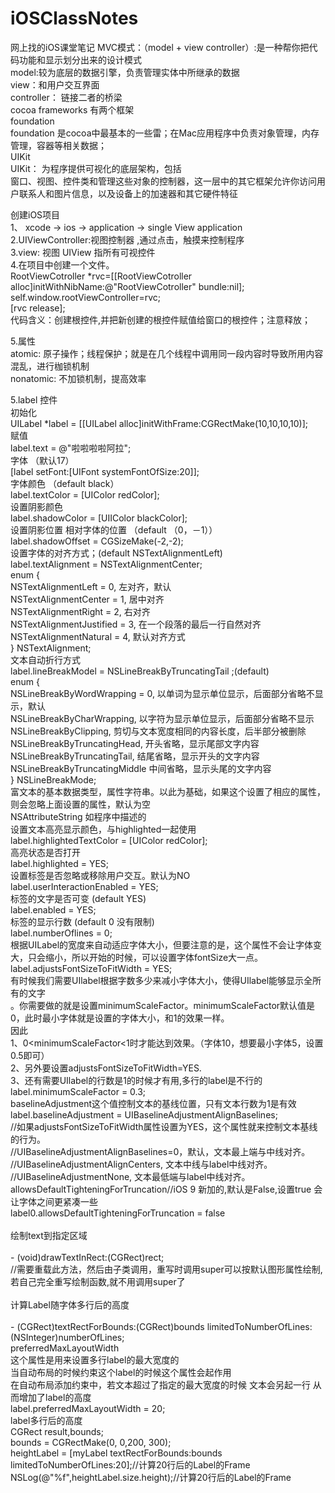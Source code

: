 # iOSClassNotes
网上找的iOS课堂笔记
MVC模式：（model + view controller）:是一种帮你把代码功能和显示划分出来的设计模式</br>
model:较为底层的数据引擎，负责管理实体中所继承的数据</br>
view：和用户交互界面</br>
controller： 链接二者的桥梁</br>
cocoa  frameworks 有两个框架</br>
foundation</br>
foundation 是cocoa中最基本的一些雷；在Mac应用程序中负责对象管理，内存管理，容器等相关数据；</br>
UIKit</br>
UIKit： 为程序提供可视化的底层架构，包括</br> 窗口、视图、控件类和管理这些对象的控制器，这一层中的其它框架允许你访问用户联系人和图片信息，以及设备上的加速器和其它硬件特征</br>

创建iOS项目</br>
1、 xcode -> ios -> application -> single View application</br>
2.UIViewController:视图控制器 ,通过点击，触摸来控制程序</br>
3.view: 视图 UIView 指所有可视控件</br>
4.在项目中创建一个文件。</br>
RootViewCotroller *rvc=[[RootViewCotroller alloc]initWithNibName:@"RootViewCotroller" bundle:nil];  </br>
self.window.rootViewController=rvc;  </br>
[rvc release];  </br>
代码含义：创建根控件,并把新创建的根控件赋值给窗口的根控件；注意释放；</br>

5.属性</br>
atomic: 原子操作；线程保护；就是在几个线程中调用同一段内容时导致所用内容混乱，进行枷锁机制</br>
nonatomic: 不加锁机制，提高效率</br>

5.label 控件</br>
初始化</br>
UILabel *label = [[UILabel alloc]initWithFrame:CGRectMake(10,10,10,10)];</br>
赋值</br>
label.text = @"啦啦啦啦阿拉";</br>
字体 （默认17）</br>
[label setFont:[UIFont systemFontOfSize:20]];</br>
字体颜色 （default black）</br>
label.textColor = [UIColor redColor];</br>
设置阴影颜色</br>
label.shadowColor = [UIIColor blackColor];</br>
设置阴影位置 相对字体的位置 （default （0，－1））</br>
label.shadowOffset = CGSizeMake(-2,-2);</br>
设置字体的对齐方式；(default NSTextAlignmentLeft)</br>
label.textAlignment = NSTextAlignmentCenter;</br>
   enum {</br>
       NSTextAlignmentLeft      = 0,  左对齐，默认</br>
        NSTextAlignmentCenter    = 1,  居中对齐</br>
        NSTextAlignmentRight     = 2,  右对齐</br>
        NSTextAlignmentJustified = 3,  在一个段落的最后一行自然对齐</br>
        NSTextAlignmentNatural   = 4,  默认对齐方式</br>
    } NSTextAlignment;</br>
文本自动折行方式 </br>
label.lineBreakModel = NSLineBreakByTruncatingTail ;(default)</br>
    enum {</br>
       NSLineBreakByWordWrapping = 0,  以单词为显示单位显示，后面部分省略不显示，默认</br>
       NSLineBreakByCharWrapping,      以字符为显示单位显示，后面部分省略不显示</br>
        NSLineBreakByClipping,          剪切与文本宽度相同的内容长度，后半部分被删除</br>
        NSLineBreakByTruncatingHead,    开头省略，显示尾部文字内容</br>
        NSLineBreakByTruncatingTail,    结尾省略，显示开头的文字内容</br>
        NSLineBreakByTruncatingMiddle   中间省略，显示头尾的文字内容</br>
    } NSLineBreakMode;</br>
富文本的基本数据类型，属性字符串。以此为基础，如果这个设置了相应的属性，则会忽略上面设置的属性，默认为空</br>
NSAttributeString 如程序中描述的</br>
设置文本高亮显示颜色，与highlighted一起使用</br>
label.highlightedTextColor = [UIColor redColor];</br>
高亮状态是否打开</br>
label.highlighted = YES;</br>
设置标签是否忽略或移除用户交互。默认为NO </br> 
label.userInteractionEnabled = YES;</br>
标签的文字是否可变 (default  YES)</br>
label.enabled = YES;</br>
标签的显示行数 (default 0 没有限制)</br>
label.numberOflines = 0;</br>
根据UILabel的宽度来自动适应字体大小，但要注意的是，这个属性不会让字体变大，只会缩小，所以开始的时候，可以设置字体fontSize大一点。
label.adjustsFontSizeToFitWidth = YES;</br>
有时候我们需要UIlabel根据字数多少来减小字体大小，使得UIlabel能够显示全所有的文字</br>。你需要做的就是设置minimumScaleFactor。minimumScaleFactor默认值是0，此时最小字体就是设置的字体大小，和1的效果一样。</br>
因此 </br>
1、0<minimumScaleFactor<1时才能达到效果。（字体10，想要最小字体5，设置0.5即可）</br>
2、另外要设置adjustsFontSizeToFitWidth=YES.</br>
3、还有需要UIlabel的行数是1的时候才有用,多行的label是不行的</br>
 label.minimumScaleFactor = 0.3;</br>
baselineAdjustment这个值控制文本的基线位置，只有文本行数为1是有效</br>
label.baselineAdjustment = UIBaselineAdjustmentAlignBaselines;</br>
//如果adjustsFontSizeToFitWidth属性设置为YES，这个属性就来控制文本基线的行为。</br>
//UIBaselineAdjustmentAlignBaselines=0，默认，文本最上端与中线对齐。</br>
//UIBaselineAdjustmentAlignCenters,   文本中线与label中线对齐。</br>
//UIBaselineAdjustmentNone,  文本最低端与label中线对齐。</br>
allowsDefaultTighteningForTruncation//iOS 9 新加的,默认是False,设置true  会让字体之间更紧凑一些</br>
label0.allowsDefaultTighteningForTruncation = false</br>
<br>绘制text到指定区域</br>
<br>- (void)drawTextInRect:(CGRect)rect;</br>
//需要重载此方法，然后由子类调用，重写时调用super可以按默认图形属性绘制,若自己完全重写绘制函数,就不用调用super了</br>
<br>计算Label随字体多行后的高度</br>
<br>- (CGRect)textRectForBounds:(CGRect)bounds limitedToNumberOfLines:(NSInteger)numberOfLines;</br>
preferredMaxLayoutWidth</br>
这个属性是用来设置多行label的最大宽度的</br>
当自动布局的时候约束这个label的时候这个属性会起作用</br>
在自动布局添加约束中，若文本超过了指定的最大宽度的时候 文本会另起一行 从而增加了label的高度</br>
label.preferredMaxLayoutWidth = 20;</br>
label多行后的高度</br>
CGRect result,bounds;</br>
bounds = CGRectMake(0, 0,200, 300);</br>
heightLabel = [myLabel textRectForBounds:bounds limitedToNumberOfLines:20];//计算20行后的Label的Frame</br>
NSLog(@"%f",heightLabel.size.height);//计算20行后的Label的Frame
